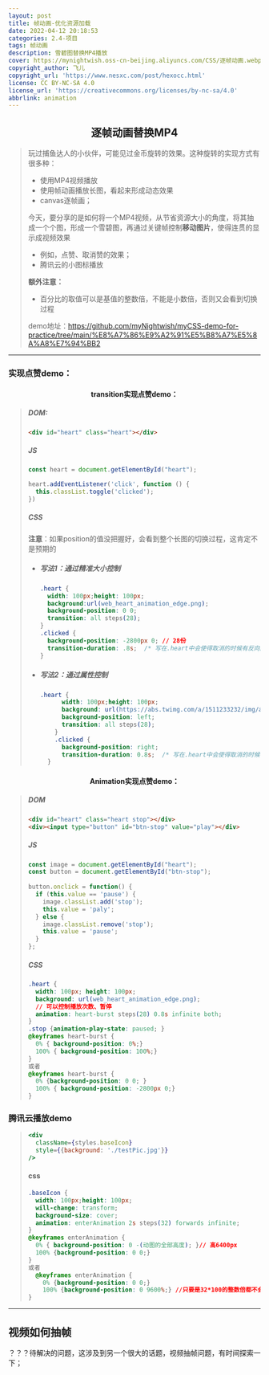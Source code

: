 ```yaml
---
layout: post
title: 帧动画-优化资源加载
date: 2022-04-12 20:18:53
categories: 2.4-项目
tags: 帧动画
description: 雪碧图替换MP4播放
cover: https://mynightwish.oss-cn-beijing.aliyuncs.com/CSS/逐帧动画.webp
copyright_author: 飞儿
copyright_url: 'https://www.nesxc.com/post/hexocc.html'
license: CC BY-NC-SA 4.0
license_url: 'https://creativecommons.org/licenses/by-nc-sa/4.0'
abbrlink: animation
---
```


## <center>逐帧动画替换MP4

> 玩过捕鱼达人的小伙伴，可能见过金币旋转的效果。这种旋转的实现方式有很多种：
>
> - 使用MP4视频播放
> - 使用帧动画播放长图，看起来形成动态效果
> - canvas逐帧画；
>
> 今天，要分享的是如何将一个MP4视频，从节省资源大小的角度，将其抽成一个个图，形成一个雪碧图，再通过关键帧控制**移动图片**，使得连贯的显示成视频效果
>
> - 例如，点赞、取消赞的效果；
> - 腾讯云的小图标播放
>
> **额外注意：**
>
> - 百分比的取值可以是基值的整数倍，不能是小数倍，否则又会看到切换过程
>
> demo地址：https://github.com/myNightwish/myCSS-demo-for-practice/tree/main/%E8%A7%86%E9%A2%91%E5%B8%A7%E5%8A%A8%E7%94%BB2

---

### 实现点赞demo：

#### <center>transition实现点赞demo：

> ##### DOM:
>
> ```html
> <div id="heart" class="heart"></div>
> ```
>
> ##### JS
>
> ```js
> const heart = document.getElementById("heart");
> 
> heart.addEventListener('click', function () {
>   this.classList.toggle('clicked');
> })
> ```
>
> ##### CSS
>
> **注意**：如果position的值没把握好，会看到整个长图的切换过程，这肯定不是预期的
>
> - ##### 写法1：通过精准大小控制
>
>   ```css
>   .heart {
>     width: 100px;height: 100px;
>     background:url(web_heart_animation_edge.png);
>     background-position: 0 0;
>     transition: all steps(28);
>   }
>   .clicked {
>     background-position: -2800px 0; // 28份
>     transition-duration: .8s;  /* 写在.heart中会使得取消的时候有反向的动画 */
>   }
>   ```
>
> - ##### 写法2：通过属性控制
>
>   ```css
>   .heart {
>         width: 100px;height: 100px;
>         background: url(https://abs.twimg.com/a/1511233232/img/animations/web_heart_animation_edge.png) 0 0 no-repeat;
>         background-position: left;
>         transition: all steps(28);
>       }
>       .clicked {
>         background-position: right;
>         transition-duration: 0.8s;  /* 写在.heart中会使得取消的时候有反向的动画 */
>     }
>   ```

#### <center>Animation实现点赞demo：

> ##### DOM
>
> ```html
> <div id="heart" class="heart stop"></div>
> <div><input type="button" id="btn-stop" value="play"></div>
> ```
>
> ##### JS
>
> ```js
> const image = document.getElementById("heart");
> const button = document.getElementById("btn-stop");
>    
> button.onclick = function() {
>   if (this.value == 'pause') {
>     image.classList.add('stop');
>     this.value = 'paly';
>   } else {
>     image.classList.remove('stop');
>     this.value = 'pause';
>   }
> };
> ```
>
> ##### CSS
>
> ```css
> .heart {
>   width: 100px; height: 100px;
>   background: url(web_heart_animation_edge.png);
>   // 可以控制播放次数、暂停
>   animation: heart-burst steps(28) 0.8s infinite both;
> }
> .stop {animation-play-state: paused; }
> @keyframes heart-burst {
>   0% { background-position: 0%;}
>   100% { background-position: 100%;}  
> }
> 或者
> @keyframes heart-burst {
>   0% {background-position: 0 0; }
>   100% { background-position: -2800px 0;}
> }
> ```

### 腾讯云播放demo

> ```jsx
> <div
>   className={styles.baseIcon}
>   style={{background: './testPic.jpg'}}
> />
> ```
>
> #### css
>
> ```css
> .baseIcon {
>   width: 100px;height: 100px;
>   will-change: transform;
>   background-size: cover;
>   animation: enterAnimation 2s steps(32) forwards infinite;
> }
> @keyframes enterAnimation {
>   0% { background-position: 0 -(动图的全部高度); }// 高6400px
>   100% {background-position: 0 0;}
> }
> 或者
>   @keyframes enterAnimation {
>     0% {background-position: 0 0;}
>     100% {background-position: 0 9600%;} //只要是32*100的整数倍都不会看到切换过程
> }
> ```

---

## 视频如何抽帧

？？？待解决的问题，这涉及到另一个很大的话题，视频抽帧问题，有时间探索一下；

